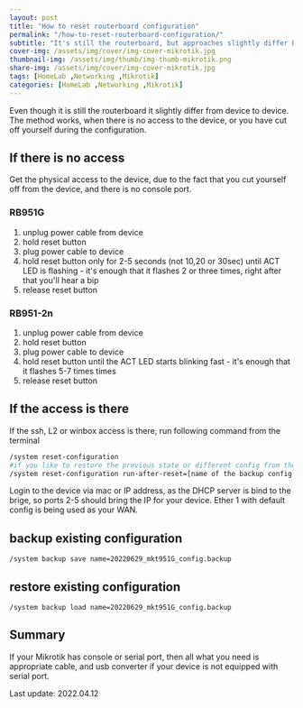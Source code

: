 ```yaml
---
layout: post
title: "How to reset routerboard configuration"
permalink: "/how-to-reset-routerboard-configuration/"
subtitle: "It's still the routerboard, but approaches slightly differ between products"
cover-img: /assets/img/cover/img-cover-mikrotik.jpg
thumbnail-img: /assets/img/thumb/img-thumb-mikrotik.png
share-img: /assets/img/cover/img-cover-mikrotik.jpg
tags: [HomeLab ,Networking ,Mikrotik]
categories: [HomeLab ,Networking ,Mikrotik]
---
```

Even though it is still the routerboard it slightly differ from device to device.
The method works, when there is no access to the device, or you have cut off yourself during the configuration.

## If there is no access

Get the physical access to the device, due to the fact that you cut yourself off from the device, and there is no console port.

### RB951G

1. unplug power cable from device
2. hold reset button
3. plug power cable to device
4. hold reset button only for 2-5 seconds (not 10,20 or 30sec) until ACT LED is flashing - it's enough that it flashes 2 or three times, right after that you'll hear a bip
5. release reset button

### RB951-2n

1. unplug power cable from device
2. hold reset button
3. plug power cable to device
4. hold reset button until the ACT LED starts blinking fast - it's enough that it flashes 5-7 times times
5. release reset button

## If the access is there

If the ssh, L2 or winbox access is there, run following command from the terminal

```bash
/system reset-configuration
#if you like to restore the previous state or different config from the backup
/system reset-configuration run-after-reset=[name of the backup config file]
```

Login to the device via mac or IP address, as the DHCP server is bind to the brige, so ports 2-5 should bring the IP for your device. Ether 1 with default config is being used as your WAN.

## backup existing configuration

```shell
/system backup save name=20220629_mkt951G_config.backup
```

## restore existing configuration

```shell
/system backup load name=20220629_mkt951G_config.backup
```

## Summary

If your Mikrotik has console or serial port, then all what you need is appropriate cable, and usb converter if your device is not equipped with serial port.

Last update: 2022.04.12
